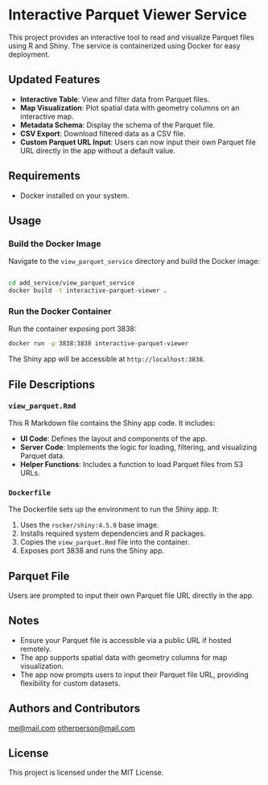 # Interactive Parquet Viewer Service

This project provides an interactive tool to read and visualize Parquet files using R and Shiny. The service is containerized using Docker for easy deployment.

## Updated Features

- **Interactive Table**: View and filter data from Parquet files.
- **Map Visualization**: Plot spatial data with geometry columns on an interactive map.
- **Metadata Schema**: Display the schema of the Parquet file.
- **CSV Export**: Download filtered data as a CSV file.
- **Custom Parquet URL Input**: Users can now input their own Parquet file URL directly in the app without a default value.

## Requirements

- Docker installed on your system.

## Usage

### Build the Docker Image

Navigate to the `view_parquet_service` directory and build the Docker image:

```bash

cd add_service/view_parquet_service
docker build -t interactive-parquet-viewer .
```

### Run the Docker Container

Run the container exposing port 3838:

```bash
docker run -p 3838:3838 interactive-parquet-viewer
```

The Shiny app will be accessible at `http://localhost:3838`.

## File Descriptions

### `view_parquet.Rmd`

This R Markdown file contains the Shiny app code. It includes:

- **UI Code**: Defines the layout and components of the app.
- **Server Code**: Implements the logic for loading, filtering, and visualizing Parquet data.
- **Helper Functions**: Includes a function to load Parquet files from S3 URLs.

### `Dockerfile`

The Dockerfile sets up the environment to run the Shiny app. It:

1. Uses the `rocker/shiny:4.5.0` base image.
2. Installs required system dependencies and R packages.
3. Copies the `view_parquet.Rmd` file into the container.
4. Exposes port 3838 and runs the Shiny app.

## Parquet File

Users are prompted to input their own Parquet file URL directly in the app.

## Notes
- Ensure your Parquet file is accessible via a public URL if hosted remotely.
- The app supports spatial data with geometry columns for map visualization.
- The app now prompts users to input their Parquet file URL, providing flexibility for custom datasets.

## Authors and Contributors

me@mail.com
otherperson@mail.com

## License

This project is licensed under the MIT License. 
